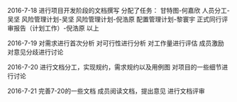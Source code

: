 2016-7-18
进行项目开发阶段的文档撰写
分配了任务：
甘特图-何嘉欣
人员分工-吴坚
风险管理计划-吴坚
风险管理计划-倪浩原
配置管理计划-黎寰宇
正式同行评审报告（计划工作）-倪浩原
以上

2016-7-19
对需求进行首次分析
对可行性进行分析
对工作量进行评估
成员激励
对意见分歧进行讨论

2016-7-20
进行文档分工，实现规约，需求规约以及用例图
对项目的一些细节进行讨论

2016-7-21
完善7-20的一些文档
成员阅读文档，提出意见
进行文档评审
